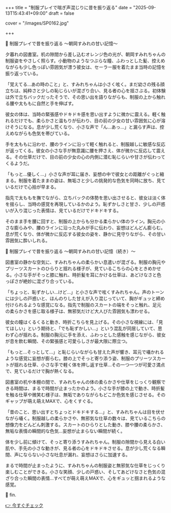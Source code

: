 +++
title = "制服プレイで喘ぎ声混じりに昔を振り返る"
date = "2025-09-13T15:43:41+09:00"
draft = false

cover = "/images/SP0162.jpg"

+++



💖 制服プレイで昔を振り返る ～朝岡すみれの甘い記憶～



夕暮れの図書室。机の隙間から差し込むオレンジ色の光が、朝岡すみれちゃんの制服姿をやさしく照らす。小動物のようなつぶらな瞳、ふわっとした髪、控えめながらも少し色っぽい雰囲気が漂う彼女は、セーラー服を着たまま当時の記憶を振り返っている。



「覚えてる…あの時のこと」と、すみれちゃんは小さく呟く。まだ幼さの残る顔立ちは、純粋さと少しの恥じらいが混ざり合い、見る者の心を揺さぶる。初体験は外で立ちバックだったそうで、その思い出を語りながらも、制服の上から触れる腰や太ももに自然と手を伸ばす。



彼女の体は、当時の緊張感やドキドキ感を思い出すように微かに震える。軽く触れるだけでも、柔らかさと温もりが伝わり、目の前の少女の甘い雰囲気に心が溶けそうになる。息が少し荒くなり、小さな声で「ん…あっ…」と漏らす声は、控えめながらも色気を帯びている。



手を太ももに沿わせ、腰のラインに沿って軽く触れると、制服越しに敏感な反応が返ってくる。彼女の小さな手が無意識に腰を押さえ、体が微かに反応して震える。その仕草だけで、目の前の少女の心の内側に潜む恥じらいや甘さが伝わってくるようだ。



「もっと…優しく…」小さな声が耳に届き、妄想の中で彼女との距離がぐっと縮まる。制服を着たままの姿は、無垢さと少しの挑発的な色気を同時に放ち、見ているだけで心拍が早まる。



指先で太ももを撫でながら、立ちバックの体勢を思い出させると、彼女は淡く体を揺らし、当時の感覚を再現しているかのよう。恥ずかしさと甘さ、少しの戸惑いが入り混じった表情は、見ているだけでドキドキする。



そのまま手を腰に回すと、制服の上からも分かる柔らかい体のライン。胸元の小さな膨らみや、腰のラインに沿った丸みが手に伝わり、妄想はどんどん膨らむ。息が荒くなり、体が微かに反応する彼女の姿を、静かに見守りながら、その甘い雰囲気に酔いしれる。



💖 制服プレイで昔を振り返る ～朝岡すみれの甘い記憶（続き）～



図書室の静かな空気に、すみれちゃんの柔らかい息遣いが混ざる。制服の胸元やプリーツスカートのひらりと揺れる様子が、見ているこちらの心をときめかせる。小さな手がそっと膝に触れ、時折髪を耳にかける仕草は、あどけなさと色っぽさが絶妙に混ざり合っている。



「ちょっと、恥ずかしい…けど…」と小さな声で呟くすみれちゃん。声のトーンには少しの戸惑いと、ほんのりした甘えが入り混じっていて、胸がギュッと締め付けられるような感覚になる。指先で制服のスカートの端をそっと触れ、足元の柔らかさを感じ取る様子は、無邪気だけど大人びた雰囲気も漂わせる。



彼女の瞳はくるくると動き、時折こちらを見上げる。その小さな視線には、「見てほしい」という期待と、「でも恥ずかしい…」という混乱が同居していて、思わず心が揺れる。制服の胸元に手を添え、ふわっとした感触を感じながら、彼女が息を飲む瞬間、その緊張感と可愛らしさが最大限に際立つ。



「もっと…そっとして…」と恥じらいながらも甘えた声が響き、耳元で囁かれるような感覚に妄想が膨らむ。膝の上でそっと寄り添う姿、制服のプリーツスカートが揺れる仕草、小さな手で軽く体を押し返す仕草…その一つ一つが可愛さ満点で、見ているだけで胸が熱くなる。



図書室の机や本棚の間で、すみれちゃんの体の柔らかさや仕草をじっくり観察できる時間は、まるで時間が止まったかのよう。小さな手が膝の上で動き、時折髪を触る仕草や微笑む様子は、無垢でありながらもどこか色気を感じさせる。そのギャップが萌え萌えMAXで、心をくすぐる。



「昔のこと、思い出すとちょっとドキドキする…」と、すみれちゃんは目を伏せながら囁く。制服越しの柔らかさや、無邪気な仕草の数々は、見ているこちらの想像力をどんどん刺激する。スカートのひらりとした動き、膝や腰の柔らかさ、無垢な表情の瞬間的な色気…妄想が止まらない瞬間が続く。



体を少し前に傾けて、そっと寄り添うすみれちゃん。制服の隙間から見える白い肌や、手先の小さな動きが、見る者の心をドキドキさせる。息が少し荒くなる瞬間、声にならない小さな吐息が漏れ、妄想はさらに加速する。



まるで時間が止まったように、すみれちゃんの制服姿と無邪気な仕草をじっくり楽しむことができる。小さな笑顔、少しの戸惑い、そしてあどけなさと色気の混ざり合った瞬間の表情…すべてが萌え萌えMAXで、心をギュッと掴まれるような感覚。



💖 fin.



[👉 今すぐチェック](https://clear-tv.com/Direct/9290999-290-82844/moviepages/122719_003/index.html)

